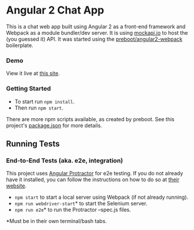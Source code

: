 # Angular 2 Chat App
This is a chat web app built using Angular 2 as a front-end framework and Webpack as a module bundler/dev server. It is using [mockapi.io](http://mockapi.io) to host the (you guessed it) API. It was started using the [preboot/angular2-webpack](https://github.com/preboot/angular2-webpack) boilerplate.

### Demo
View it live at [this site](http://taylorkmho.com/gists/angularjs-2-chat/).

### Getting Started
* To start run `npm install`.
* Then run `npm start`.

There are more npm scripts available, as created by preboot. See this project's [package.json](https://github.com/taylorkmho/angularjs-2-chat/blob/master/package.json#L5-L24) for more details.

## Running Tests
### End-to-End Tests (aka. e2e, integration)
This project uses [Angular Protractor](https://github.com/angular/protractor) for e2e testing. If you do not already have it installed, you can follow the instructions on how to do so at [their website](http://www.protractortest.org/#/).

* `npm start` to start a local server using Webpack (if not already running).
* `npm run webdriver-start`* to start the Selenium server.
* `npm run e2e`* to run the Protractor –spec.js files.

*Must be in their own terminal/bash tabs.

